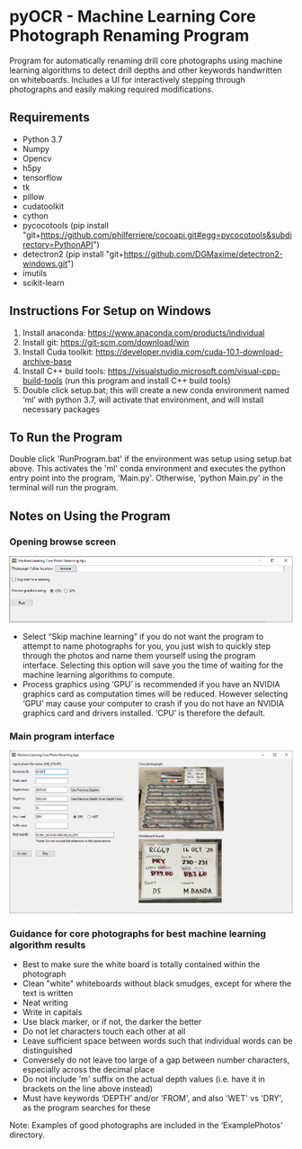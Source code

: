 # pyOCR - Machine Learning Core Photograph Renaming Program
Program for automatically renaming drill core photographs using machine learning algorithms to detect drill depths and other keywords handwritten on whiteboards. Includes a UI 
for interactively stepping through photographs and easily making required modifications.

## Requirements
* Python 3.7
* Numpy
* Opencv
* h5py
* tensorflow
* tk
* pillow
* cudatoolkit
* cython
* pycocotools (pip install "git+https://github.com/philferriere/cocoapi.git#egg=pycocotools&subdirectory=PythonAPI")
* detectron2 (pip install "git+https://github.com/DGMaxime/detectron2-windows.git")
* imutils
* scikit-learn

## Instructions For Setup on Windows
1. Install anaconda: https://www.anaconda.com/products/individual
2. Install git: https://git-scm.com/download/win
3. Install Cuda toolkit: https://developer.nvidia.com/cuda-10.1-download-archive-base
4. Install C++ build tools: https://visualstudio.microsoft.com/visual-cpp-build-tools (run this program and install C++ build tools)
5. Double click setup.bat; this will create a new conda environment named ‘ml’ with python 3.7, will activate that environment, and will install necessary packages

## To Run the Program
Double click 'RunProgram.bat' if the environment was setup using setup.bat above. This activates the 'ml' conda environment and executes the python entry point into the program, 'Main.py'. Otherwise, 'python Main.py' in the terminal will run the program. 

## Notes on Using the Program
### Opening browse screen
<img src="/input/OpeningBrowseScreen.png" alt="Opening Browse Screen" width="1000"/>

*	Select “Skip machine learning” if you do not want the program to attempt to name photographs for you, you just wish to quickly step through the photos and name them yourself using the program interface. Selecting this option will save you the time of waiting for the machine learning algorithms to compute.
*	Process graphics using ‘GPU’ is recommended if you have an NVIDIA graphics card as computation times will be reduced. However selecting ‘GPU’ may cause your computer to crash if you do not have an NVIDIA graphics card and drivers installed. ‘CPU’ is therefore the default.
### Main program interface
<img src="/input/MainProgramInterface.png" alt="Main Program Interface" width="1000"/>

### Guidance for core photographs for best machine learning algorithm results
*	Best to make sure the white board is totally contained within the photograph
*	Clean "white" whiteboards without black smudges, except for where the text is written
*	Neat writing
*	Write in capitals
*	Use black marker, or if not, the darker the better
*	Do not let characters touch each other at all
*	Leave sufficient space between words such that individual words can be distinguished
*	Conversely do not leave too large of a gap between number characters, especially across the decimal place
*	Do not include 'm' suffix on the actual depth values (i.e. have it in brackets on the line above instead)
*	Must have keywords ‘DEPTH’ and/or 'FROM', and also 'WET' vs 'DRY', as the program searches for these

Note: Examples of good photographs are included in the ‘ExamplePhotos’ directory.

